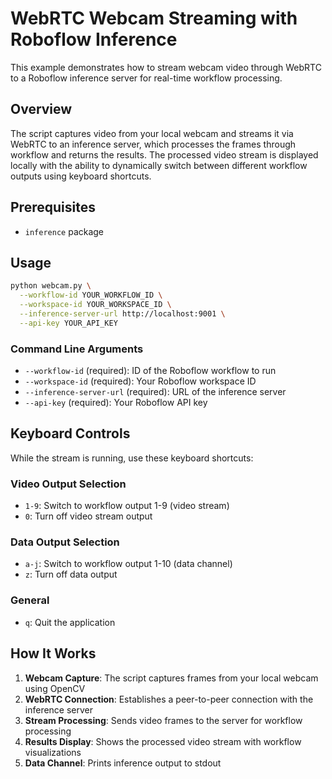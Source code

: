 # WebRTC Webcam Streaming with Roboflow Inference

This example demonstrates how to stream webcam video through WebRTC to a Roboflow inference server for real-time workflow processing.

## Overview

The script captures video from your local webcam and streams it via WebRTC to an inference server, which processes the frames through workflow and returns the results. The processed video stream is displayed locally with the ability to dynamically switch between different workflow outputs using keyboard shortcuts.

## Prerequisites

- `inference` package

## Usage

```bash
python webcam.py \
  --workflow-id YOUR_WORKFLOW_ID \
  --workspace-id YOUR_WORKSPACE_ID \
  --inference-server-url http://localhost:9001 \
  --api-key YOUR_API_KEY
```

### Command Line Arguments

- `--workflow-id` (required): ID of the Roboflow workflow to run
- `--workspace-id` (required): Your Roboflow workspace ID
- `--inference-server-url` (required): URL of the inference server
- `--api-key` (required): Your Roboflow API key

## Keyboard Controls

While the stream is running, use these keyboard shortcuts:

### Video Output Selection
- `1-9`: Switch to workflow output 1-9 (video stream)
- `0`: Turn off video stream output

### Data Output Selection
- `a-j`: Switch to workflow output 1-10 (data channel)
- `z`: Turn off data output

### General
- `q`: Quit the application

## How It Works

1. **Webcam Capture**: The script captures frames from your local webcam using OpenCV
2. **WebRTC Connection**: Establishes a peer-to-peer connection with the inference server
3. **Stream Processing**: Sends video frames to the server for workflow processing
4. **Results Display**: Shows the processed video stream with workflow visualizations
5. **Data Channel**: Prints inference output to stdout
